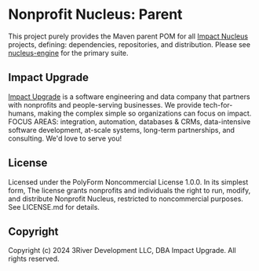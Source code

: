 # Nonprofit Nucleus: Parent

This project purely provides the Maven parent POM for all [Impact Nucleus](https://impactnucleus.com/) projects, defining: dependencies, repositories, and distribution. Please see [nucleus-engine](https://github.com/impactupgrade/nucleus-engine) for the primary suite.

## Impact Upgrade

[Impact Upgrade](https://www.impactupgrade.com) is a software engineering and data company that partners with nonprofits and people-serving businesses. We provide tech-for-humans, making the complex simple so organizations can focus on impact. FOCUS AREAS: integration, automation, databases & CRMs, data-intensive software development, at-scale systems, long-term partnerships, and consulting. We'd love to serve you!

## License

Licensed under the PolyForm Noncommercial License 1.0.0. In its simplest form, The license grants nonprofits and individuals the right to run, modify, and distribute Nonprofit Nucleus, restricted to noncommercial purposes. See LICENSE.md for details.

## Copyright

Copyright (c) 2024 3River Development LLC, DBA Impact Upgrade. All rights reserved.